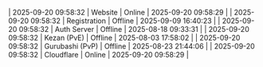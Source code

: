 | 2025-09-20 09:58:32 | Website | Online | 2025-09-20 09:58:29 |
| 2025-09-20 09:58:32 | Registration | Offline | 2025-09-09 16:40:23 |
| 2025-09-20 09:58:32 | Auth Server | Offline | 2025-08-18 09:33:31 |
| 2025-09-20 09:58:32 | Kezan (PvE) | Offline | 2025-08-03 17:58:02 |
| 2025-09-20 09:58:32 | Gurubashi (PvP) | Offline | 2025-08-23 21:44:06 |
| 2025-09-20 09:58:32 | Cloudflare | Online | 2025-09-20 09:58:29 |
